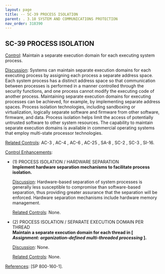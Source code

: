 ```yaml
---
layout: page
title: -- SC-39 PROCESS ISOLATION 
parent: . 3.18 SYSTEM AND COMMUNICATIONS PROTECTION 
nav_order: 318390 
---
```


## SC-39 PROCESS ISOLATION

<ins>Control</ins>: Maintain a separate execution domain for each executing system process.

<ins>Discussion</ins>: Systems can maintain separate execution domains for each executing process by assigning each process a separate address space. Each system process has a distinct address space so that communication between processes is performed in a manner controlled through the security functions, and one process cannot modify the executing code of another process. Maintaining separate execution domains for executing processes can be achieved, for example, by implementing separate address spaces. Process isolation technologies, including sandboxing or virtualization, logically separate software and firmware from other software, firmware, and data. Process isolation helps limit the access of potentially untrusted software to other system resources. The capability to maintain separate execution domains is available in commercial operating systems that employ multi-state processor technologies.

<ins>Related Controls</ins>: AC-3 , AC-4 , AC-6 , AC-25 , SA-8 , SC-2 , SC-3 , SI-16.
    
<ins>Control Enhancements</ins>:
   
* (1) PROCESS ISOLATION / HARDWARE SEPARATION<br>
**Implement hardware separation mechanisms to facilitate process isolation.**

    <ins>Discussion</ins>: Hardware-based separation of system processes is generally less susceptible to compromise than software-based separation, thus providing greater assurance that the separation will be enforced. Hardware separation mechanisms include hardware memory management.

    <ins>Related Controls</ins>: None.
   
* (2) PROCESS ISOLATION / SEPARATE EXECUTION DOMAIN PER THREAD<br>
**Maintain a separate execution domain for each thread in [ _Assignment: organization-defined multi-threaded processing_ ].**

    <ins>Discussion</ins>: None.

    <ins>Related Controls</ins>: None.
   
<ins>References</ins>: [SP 800-160-1].
